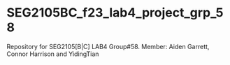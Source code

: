 # SEG2105BC_f23_lab4_project_grp_58
Repository for SEG2105[B|C] LAB4 Group#58. Member: Aiden Garrett, Connor Harrison and YidingTian
